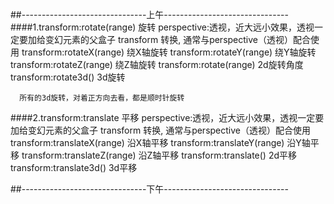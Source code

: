 ##-------------------------------上午------------------------------- 
####1.transform:rotate(range) 旋转
      perspective:透视，近大远小效果，透视一定要加给变幻元素的父盒子
      transform 转换, 通常与perspective（透视）配合使用
      transform:rotateX(range) 绕X轴旋转
      transform:rotateY(range) 绕Y轴旋转
      transform:rotateZ(range) 绕Z轴旋转
      transform:rotate(range)  2d旋转角度
      transform:rotate3d()     3d旋转 

	  所有的3d旋转，对着正方向去看，都是顺时针旋转
####2.transform:translate    平移 
      perspective:透视，近大远小效果，透视一定要加给变幻元素的父盒子
      transform 转换, 通常与perspective（透视）配合使用
      transform:translateX(range) 沿X轴平移
      transform:translateY(range) 沿Y轴平移
      transform:translateZ(range) 沿Z轴平移
      transform:translate()       2d平移
      transform:translate3d()     3d平移

##-------------------------------下午------------------------------- 

####